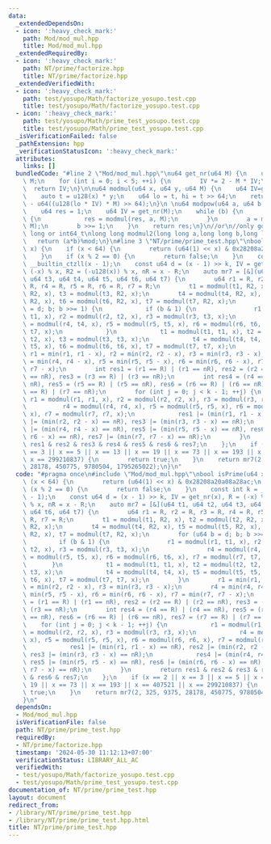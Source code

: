 ```yaml
---
data:
  _extendedDependsOn:
  - icon: ':heavy_check_mark:'
    path: Mod/mod_mul.hpp
    title: Mod/mod_mul.hpp
  _extendedRequiredBy:
  - icon: ':heavy_check_mark:'
    path: NT/prime/factorize.hpp
    title: NT/prime/factorize.hpp
  _extendedVerifiedWith:
  - icon: ':heavy_check_mark:'
    path: test/yosupo/Math/factorize_yosupo.test.cpp
    title: test/yosupo/Math/factorize_yosupo.test.cpp
  - icon: ':heavy_check_mark:'
    path: test/yosupo/Math/prime_test_yosupo.test.cpp
    title: test/yosupo/Math/prime_test_yosupo.test.cpp
  _isVerificationFailed: false
  _pathExtension: hpp
  _verificationStatusIcon: ':heavy_check_mark:'
  attributes:
    links: []
  bundledCode: "#line 2 \"Mod/mod_mul.hpp\"\nu64 get_nr(u64 M) {\n    u64 IV = 2 -\
    \ M;\n    for (int i = 0; i < 5; ++i) {\n        IV *= 2 - M * IV;\n    }\n  \
    \  return IV;\n}\n\nu64 modmul(u64 x, u64 y, u64 M) {\n    u64 IV=get_nr(M);\n\
    \    auto t = u128(x) * y;\n    u64 lo = t, hi = t >> 64;\n    return (hi + M)\
    \ - u64((u128(lo * IV) * M) >> 64);\n}\n \nu64 modpow(u64 a, u64 b, u64 M) {\n\
    \    u64 res = 1;\n    u64 IV = get_nr(M);\n    while (b) {\n        if (b & 1)\
    \ {\n            res = modmul(res, a, M);\n        }\n        a = modmul(a, a,\
    \ M);\n        b >>= 1;\n    }\n    return res;\n}\n//or\n//only good for long\
    \ long or int64_t\nlong long modmul2(long long a,long long b,long long mod){\n\
    \   return (a*b)%mod;\n}\n#line 3 \"NT/prime/prime_test.hpp\"\nbool isPrime(u64\
    \ x) {\n    if (x < 64) {\n        return (u64(1) << x) & 0x28208a20a08a28ac;\n\
    \    }\n    if (x % 2 == 0) {\n        return false;\n    }\n    const int k =\
    \ __builtin_ctzll(x - 1);\n    const u64 d = (x - 1) >> k, IV = get_nr(x), R =\
    \ (-x) % x, R2 = (-u128(x)) % x, nR = x - R;\n    auto mr7 = [&](u64 t1, u64 t2,\
    \ u64 t3, u64 t4, u64 t5, u64 t6, u64 t7) {\n        u64 r1 = R, r2 = R, r3 =\
    \ R, r4 = R, r5 = R, r6 = R, r7 = R;\n        t1 = modmul(t1, R2, x), t2 = modmul(t2,\
    \ R2, x), t3 = modmul(t3, R2, x);\n        t4 = modmul(t4, R2, x), t5 = modmul(t5,\
    \ R2, x), t6 = modmul(t6, R2, x), t7 = modmul(t7, R2, x);\n        for (u64 b\
    \ = d; b; b >>= 1) {\n            if (b & 1) {\n                r1 = modmul(r1,\
    \ t1, x), r2 = modmul(r2, t2, x), r3 = modmul(r3, t3, x);\n                r4\
    \ = modmul(r4, t4, x), r5 = modmul(r5, t5, x), r6 = modmul(r6, t6, x), r7 = modmul(r7,\
    \ t7, x);\n            }\n            t1 = modmul(t1, t1, x), t2 = modmul(t2,\
    \ t2, x), t3 = modmul(t3, t3, x);\n            t4 = modmul(t4, t4, x), t5 = modmul(t5,\
    \ t5, x), t6 = modmul(t6, t6, x), t7 = modmul(t7, t7, x);\n        }\n       \
    \ r1 = min(r1, r1 - x), r2 = min(r2, r2 - x), r3 = min(r3, r3 - x);\n        r4\
    \ = min(r4, r4 - x), r5 = min(r5, r5 - x), r6 = min(r6, r6 - x), r7 = min(r7,\
    \ r7 - x);\n        int res1 = (r1 == R) | (r1 == nR), res2 = (r2 == R) | (r2\
    \ == nR), res3 = (r3 == R) | (r3 == nR);\n        int res4 = (r4 == R) | (r4 ==\
    \ nR), res5 = (r5 == R) | (r5 == nR), res6 = (r6 == R) | (r6 == nR), res7 = (r7\
    \ == R) | (r7 == nR);\n        for (int j = 0; j < k - 1; ++j) {\n           \
    \ r1 = modmul(r1, r1, x), r2 = modmul(r2, r2, x), r3 = modmul(r3, r3, x);\n  \
    \          r4 = modmul(r4, r4, x), r5 = modmul(r5, r5, x), r6 = modmul(r6, r6,\
    \ x), r7 = modmul(r7, r7, x);\n            res1 |= (min(r1, r1 - x) == nR), res2\
    \ |= (min(r2, r2 - x) == nR), res3 |= (min(r3, r3 - x) == nR);\n            res4\
    \ |= (min(r4, r4 - x) == nR), res5 |= (min(r5, r5 - x) == nR), res6 |= (min(r6,\
    \ r6 - x) == nR), res7 |= (min(r7, r7 - x) == nR);\n        }\n        return\
    \ res1 & res2 & res3 & res4 & res5 & res6 & res7;\n    };\n    if (x == 2 || x\
    \ == 3 || x == 5 || x == 13 || x == 19 || x == 73 || x == 193 || x == 407521 ||\
    \ x == 299210837) {\n        return true;\n    }\n    return mr7(2, 325, 9375,\
    \ 28178, 450775, 9780504, 1795265022);\n}\n"
  code: "#pragma once\n#include \"Mod/mod_mul.hpp\"\nbool isPrime(u64 x) {\n    if\
    \ (x < 64) {\n        return (u64(1) << x) & 0x28208a20a08a28ac;\n    }\n    if\
    \ (x % 2 == 0) {\n        return false;\n    }\n    const int k = __builtin_ctzll(x\
    \ - 1);\n    const u64 d = (x - 1) >> k, IV = get_nr(x), R = (-x) % x, R2 = (-u128(x))\
    \ % x, nR = x - R;\n    auto mr7 = [&](u64 t1, u64 t2, u64 t3, u64 t4, u64 t5,\
    \ u64 t6, u64 t7) {\n        u64 r1 = R, r2 = R, r3 = R, r4 = R, r5 = R, r6 =\
    \ R, r7 = R;\n        t1 = modmul(t1, R2, x), t2 = modmul(t2, R2, x), t3 = modmul(t3,\
    \ R2, x);\n        t4 = modmul(t4, R2, x), t5 = modmul(t5, R2, x), t6 = modmul(t6,\
    \ R2, x), t7 = modmul(t7, R2, x);\n        for (u64 b = d; b; b >>= 1) {\n   \
    \         if (b & 1) {\n                r1 = modmul(r1, t1, x), r2 = modmul(r2,\
    \ t2, x), r3 = modmul(r3, t3, x);\n                r4 = modmul(r4, t4, x), r5\
    \ = modmul(r5, t5, x), r6 = modmul(r6, t6, x), r7 = modmul(r7, t7, x);\n     \
    \       }\n            t1 = modmul(t1, t1, x), t2 = modmul(t2, t2, x), t3 = modmul(t3,\
    \ t3, x);\n            t4 = modmul(t4, t4, x), t5 = modmul(t5, t5, x), t6 = modmul(t6,\
    \ t6, x), t7 = modmul(t7, t7, x);\n        }\n        r1 = min(r1, r1 - x), r2\
    \ = min(r2, r2 - x), r3 = min(r3, r3 - x);\n        r4 = min(r4, r4 - x), r5 =\
    \ min(r5, r5 - x), r6 = min(r6, r6 - x), r7 = min(r7, r7 - x);\n        int res1\
    \ = (r1 == R) | (r1 == nR), res2 = (r2 == R) | (r2 == nR), res3 = (r3 == R) |\
    \ (r3 == nR);\n        int res4 = (r4 == R) | (r4 == nR), res5 = (r5 == R) | (r5\
    \ == nR), res6 = (r6 == R) | (r6 == nR), res7 = (r7 == R) | (r7 == nR);\n    \
    \    for (int j = 0; j < k - 1; ++j) {\n            r1 = modmul(r1, r1, x), r2\
    \ = modmul(r2, r2, x), r3 = modmul(r3, r3, x);\n            r4 = modmul(r4, r4,\
    \ x), r5 = modmul(r5, r5, x), r6 = modmul(r6, r6, x), r7 = modmul(r7, r7, x);\n\
    \            res1 |= (min(r1, r1 - x) == nR), res2 |= (min(r2, r2 - x) == nR),\
    \ res3 |= (min(r3, r3 - x) == nR);\n            res4 |= (min(r4, r4 - x) == nR),\
    \ res5 |= (min(r5, r5 - x) == nR), res6 |= (min(r6, r6 - x) == nR), res7 |= (min(r7,\
    \ r7 - x) == nR);\n        }\n        return res1 & res2 & res3 & res4 & res5\
    \ & res6 & res7;\n    };\n    if (x == 2 || x == 3 || x == 5 || x == 13 || x ==\
    \ 19 || x == 73 || x == 193 || x == 407521 || x == 299210837) {\n        return\
    \ true;\n    }\n    return mr7(2, 325, 9375, 28178, 450775, 9780504, 1795265022);\n\
    }\n"
  dependsOn:
  - Mod/mod_mul.hpp
  isVerificationFile: false
  path: NT/prime/prime_test.hpp
  requiredBy:
  - NT/prime/factorize.hpp
  timestamp: '2024-05-30 11:12:13+07:00'
  verificationStatus: LIBRARY_ALL_AC
  verifiedWith:
  - test/yosupo/Math/factorize_yosupo.test.cpp
  - test/yosupo/Math/prime_test_yosupo.test.cpp
documentation_of: NT/prime/prime_test.hpp
layout: document
redirect_from:
- /library/NT/prime/prime_test.hpp
- /library/NT/prime/prime_test.hpp.html
title: NT/prime/prime_test.hpp
---
```

